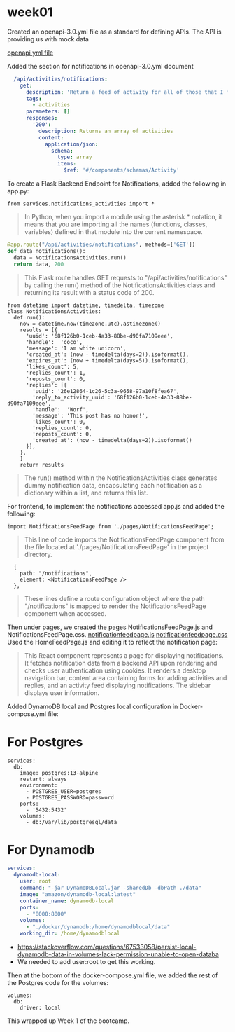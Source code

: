 # week01


Created an openapi-3.0.yml file as a standard for defining APIs. 
The API is providing us with mock data

[openapi yml file](../backend-flask/openapi-3.0.yml)


Added the section for notifications in openapi-3.0.yml document

```yml
  /api/activities/notifications:
    get:
      description: 'Return a feed of activity for all of those that I follow'
      tags:
        - activities
      parameters: []
      responses:
        '200':
          description: Returns an array of activities
          content:
            application/json:
              schema:
                type: array
                items:
                  $ref: '#/components/schemas/Activity'
```




To create a Flask Backend Endpoint for Notifications, added the following in app.py:

```
from services.notifications_activities import *
```
> In Python, when you import a module using the asterisk * notation, it means that you are importing all the names (functions, classes, variables) defined in that module into the current namespace.

  
```py
@app.route("/api/activities/notifications", methods=['GET'])
def data_notifications():
  data = NotificationsActivities.run()
  return data, 200
```
>This Flask route handles GET requests to "/api/activities/notifications" by calling the run() method of the NotificationsActivities class and returning its result with a status code of 200.


```
from datetime import datetime, timedelta, timezone
class NotificationsActivities:
  def run():
    now = datetime.now(timezone.utc).astimezone()
    results = [{
      'uuid': '68f126b0-1ceb-4a33-88be-d90fa7109eee',
      'handle':  'coco',
      'message': 'I am white unicorn',
      'created_at': (now - timedelta(days=2)).isoformat(),
      'expires_at': (now + timedelta(days=5)).isoformat(),
      'likes_count': 5,
      'replies_count': 1,
      'reposts_count': 0,
      'replies': [{
        'uuid': '26e12864-1c26-5c3a-9658-97a10f8fea67',
        'reply_to_activity_uuid': '68f126b0-1ceb-4a33-88be-d90fa7109eee',
        'handle':  'Worf',
        'message': 'This post has no honor!',
        'likes_count': 0,
        'replies_count': 0,
        'reposts_count': 0,
        'created_at': (now - timedelta(days=2)).isoformat()
      }],
    },
    ]
    return results
```

>The run() method within the NotificationsActivities class generates dummy notification data, encapsulating each notification as a dictionary within a list, and returns this list.




For frontend, to implement the notifications accessed app.js and added the following:


```
import NotificationsFeedPage from './pages/NotificationsFeedPage';
```
> This line of code imports the NotificationsFeedPage component from the file located at './pages/NotificationsFeedPage' in the project directory.


  
```
  {
    path: "/notifications",
    element: <NotificationsFeedPage />
  },
```
> These lines define a route configuration object where the path "/notifications" is mapped to render the NotificationsFeedPage component when accessed.
  
  
Then under pages, we created the pages NotificationsFeedPage.js and NotificationsFeedPage.css.
[notificationfeedpage.js](../frontend-react-js/src/pages/NotificationsFeedPage.js)
[notificationfeedpage.css](../frontend-react-js/src/pages/NotificationsFeedPage.css)
Used the HomeFeedPage.js and  editing it to reflect the notification page:
> This React component represents a page for displaying notifications. It fetches notification data from a backend API upon rendering and checks user authentication using cookies. It renders a desktop navigation bar, content area containing forms for adding activities and replies, and an activity feed displaying notifications. The sidebar displays user information.




 Added DynamoDB local and Postgres local configuration in Docker-compose.yml file:



# For Postgres

```
services:
  db:
    image: postgres:13-alpine
    restart: always
    environment:
      - POSTGRES_USER=postgres
      - POSTGRES_PASSWORD=password
    ports:
      - '5432:5432'
    volumes: 
      - db:/var/lib/postgresql/data
```

# For Dynamodb

```yml
services:
  dynamodb-local:
    user: root
    command: "-jar DynamoDBLocal.jar -sharedDb -dbPath ./data"
    image: "amazon/dynamodb-local:latest"
    container_name: dynamodb-local
    ports:
      - "8000:8000"
    volumes:
      - "./docker/dynamodb:/home/dynamodblocal/data"
    working_dir: /home/dynamodblocal
```
-  https://stackoverflow.com/questions/67533058/persist-local-dynamodb-data-in-volumes-lack-permission-unable-to-open-databa
-  We needed to add user:root to get this working.


  
Then at the bottom of the docker-compose.yml file, we added the rest of the Postgres code for the volumes:
```
volumes:
  db:
    driver: local
```

This wrapped up Week 1 of the bootcamp.
